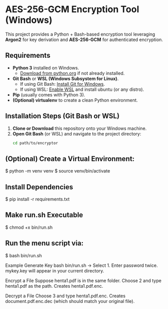 # AES-256-GCM Encryption Tool (Windows)


This project provides a Python + Bash-based encryption tool leveraging **Argon2** for key derivation and **AES-256-GCM** for authenticated encryption. 

## Requirements

- **Python 3** installed on Windows.
  - [Download from python.org](https://www.python.org/downloads/) if not already installed.
- **Git Bash** or **WSL (Windows Subsystem for Linux)**.
  - If using Git Bash: [Install Git for Windows](https://git-scm.com/download/win).
  - If using WSL: [Enable WSL](https://learn.microsoft.com/en-us/windows/wsl/install) and install ubuntu (or any distro).
- **Pip** (usually comes with Python 3).
- **(Optional) virtualenv** to create a clean Python environment.

## Installation Steps (Git Bash or WSL)

1. **Clone or Download** this repository onto your Windows machine.
2. **Open Git Bash** (or WSL) and navigate to the project directory:
   ```bash
   cd path/to/encryptor

## (Optional) Create a Virtual Environment:

$ python -m venv venv
$ source venv/bin/activate

## Install Dependencies
$ pip install -r requirements.txt

## Make run.sh Executable
$ chmod +x bin/run.sh

## Run the menu script via:
$ bash bin/run.sh

Example
 Generate Key
   bash bin/run.sh -> Select 1.
   Enter password twice.
   mykey.key will appear in your current directory.
   
  Encrypt a File
   Suppose henta1.pdf is in the same folder.
   Choose 2 and type henta1.pdf as the path.
   Creates henta1.pdf.enc.

  Decrypt a File
   Choose 3 and type henta1.pdf.enc.
   Creates document.pdf.enc.dec (which should match your original file).

